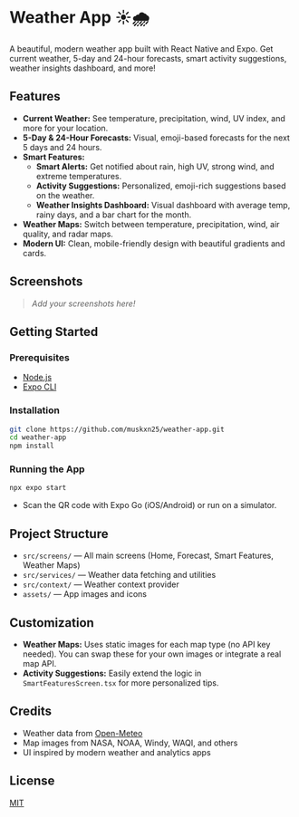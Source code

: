 # Weather App ☀️🌧️

A beautiful, modern weather app built with React Native and Expo. Get current weather, 5-day and 24-hour forecasts, smart activity suggestions, weather insights dashboard, and more!

## Features

- **Current Weather:** See temperature, precipitation, wind, UV index, and more for your location.
- **5-Day & 24-Hour Forecasts:** Visual, emoji-based forecasts for the next 5 days and 24 hours.
- **Smart Features:**
  - **Smart Alerts:** Get notified about rain, high UV, strong wind, and extreme temperatures.
  - **Activity Suggestions:** Personalized, emoji-rich suggestions based on the weather.
  - **Weather Insights Dashboard:** Visual dashboard with average temp, rainy days, and a bar chart for the month.
- **Weather Maps:** Switch between temperature, precipitation, wind, air quality, and radar maps.
- **Modern UI:** Clean, mobile-friendly design with beautiful gradients and cards.

## Screenshots

> _Add your screenshots here!_

## Getting Started

### Prerequisites
- [Node.js](https://nodejs.org/)
- [Expo CLI](https://docs.expo.dev/get-started/installation/)

### Installation
```sh
git clone https://github.com/muskxn25/weather-app.git
cd weather-app
npm install
```

### Running the App
```sh
npx expo start
```
- Scan the QR code with Expo Go (iOS/Android) or run on a simulator.

## Project Structure
- `src/screens/` — All main screens (Home, Forecast, Smart Features, Weather Maps)
- `src/services/` — Weather data fetching and utilities
- `src/context/` — Weather context provider
- `assets/` — App images and icons

## Customization
- **Weather Maps:** Uses static images for each map type (no API key needed). You can swap these for your own images or integrate a real map API.
- **Activity Suggestions:** Easily extend the logic in `SmartFeaturesScreen.tsx` for more personalized tips.

## Credits
- Weather data from [Open-Meteo](https://open-meteo.com/)
- Map images from NASA, NOAA, Windy, WAQI, and others
- UI inspired by modern weather and analytics apps

## License
[MIT](LICENSE) 